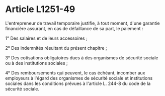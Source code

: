 # Article L1251-49

L'entrepreneur de travail temporaire justifie, à tout moment, d'une garantie financière assurant, en cas de défaillance de sa part, le paiement :

1° Des salaires et de leurs accessoires ;

2° Des indemnités résultant du présent chapitre ;

3° Des cotisations obligatoires dues à des organismes de sécurité sociale ou à des institutions sociales ;

4° Des remboursements qui peuvent, le cas échéant, incomber aux employeurs à l'égard des organismes de sécurité sociale et institutions sociales dans les conditions prévues à l'article L. 244-8 du code de la sécurité sociale.